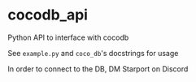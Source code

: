 # cocodb_api
Python API to interface with cocodb

See `example.py` and `coco_db`'s docstrings for usage

In order to connect to the DB, DM Starport on Discord